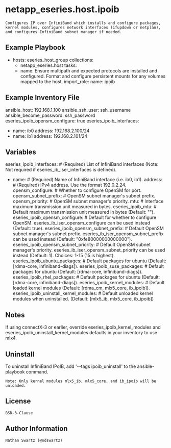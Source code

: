 netapp_eseries.host.ipoib
=========
    Configures IP over InfiniBand which installs and configure packages, kernel modules, configures network interfaces (ifupdown or netplan), and configures InfiniBand subnet manager if needed.


Example Playbook
----------------
- hosts: eseries_host_group
  collections:
    - netapp_eseries.host
  tasks:
    - name: Ensure multipath and expected protocols are installed and configured. Format and configure persistent mounts for any volumes mapped to the host.
      import_role:
        name: ipoib


Example Inventory File
----------------------
ansible_host: 192.168.1.100
ansible_ssh_user: ssh_username
ansible_become_password: ssh_password
eseries_ipoib_opensm_configure: true
eseries_ipoib_interfaces:
  - name: ib0
    address: 192.168.2.100/24
  - name: ib1
    address: 192.168.2.101/24


Variables
---------
eseries_ipoib_interfaces:                  # (Required) List of InfiniBand interfaces (Note: Not required if eseries_ib_iser_interfaces is defined).
  - name:                                  # (Required) Name of InfiniBand interface (i.e. ib0, ib1).
    address:                               # (Required) IPv4 address. Use the format 192.0.2.24.
    opensm_configure:                      # Whether to configure OpenSM for port.
    opensm_subnet_prefix:                  # OpenSM subnet manager's subnet prefix.
    opensm_priority:                       # OpenSM subnet manager's priority.
    mtu:                                   # Interface maximum transmission unit measured in bytes.
eseries_ipoib_mtu:                         # Default maximum transmission unit measured in bytes (Default: "").
eseries_ipoib_opensm_configure:            # Default for whether to configure OpenSM. eseries_ib_iser_opensm_configure can be used instead (Default: true).
eseries_ipoib_opensm_subnet_prefix:        # Default OpenSM subnet manager's subnet prefix. eseries_ib_iser_opensm_subnet_prefix can be used instead (Default: "0xfe80000000000000").
eseries_ipoib_opensm_subnet_priority:      # Default OpenSM subnet manager's priority. eseries_ib_iser_opensm_subnet_priority can be used instead (Default: 1). Choices: 1-15 (15 is highest).
eseries_ipoib_ubuntu_packages:             # Default packages for ubuntu (Default: [rdma-core, infiniband-diags]).
eseries_ipoib_suse_packages:               # Default packages for ubuntu (Default: [rdma-core, infiniband-diags]).
eseries_ipoib_rhel_packages:               # Default packages for ubuntu (Default: [rdma-core, infiniband-diags]).
eseries_ipoib_kernel_modules:              # Default loaded kernel modules (Default: [rdma_cm, mlx5_core, ib_ipoib]).
eseries_ipoib_uninstall_kernel_modules:    # Default unloaded kernel modules when uninstalled. (Default: [mlx5_ib, mlx5_core, ib_ipoib])


Notes
-----
If using connectX-3 or earlier, override eseries_ipoib_kernel_modules and eseries_ipoib_uninstall_kernel_modules defaults in your inventory to use mlx4.


Uninstall
---------
To uninstall InfiniBand IPoIB, add '--tags ipoib_uninstall' to the ansible-playbook command.

    Note: Only kernel modules mlx5_ib, mlx5_core, and ib_ipoib will be unloaded.


License
-------
    BSD-3-Clause


Author Information
------------------
    Nathan Swartz (@ndswartz)
